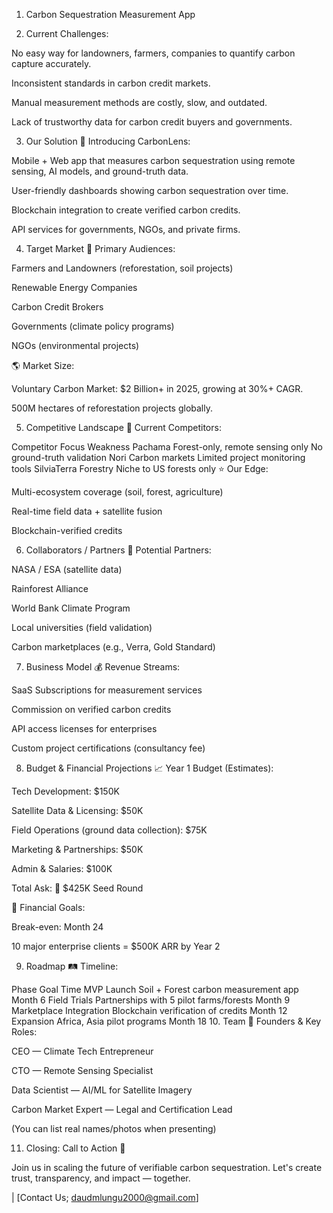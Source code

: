 1. Carbon Sequestration Measurement App


2. Current Challenges:

No easy way for landowners, farmers, companies to quantify carbon capture accurately.

Inconsistent standards in carbon credit markets.

Manual measurement methods are costly, slow, and outdated.

Lack of trustworthy data for carbon credit buyers and governments.


3. Our Solution
🚀 Introducing CarbonLens:

Mobile + Web app that measures carbon sequestration using remote sensing, AI models, and ground-truth data.

User-friendly dashboards showing carbon sequestration over time.

Blockchain integration to create verified carbon credits.

API services for governments, NGOs, and private firms.

4. Target Market
🎯 Primary Audiences:

Farmers and Landowners (reforestation, soil projects)

Renewable Energy Companies

Carbon Credit Brokers

Governments (climate policy programs)

NGOs (environmental projects)

🌎 Market Size:

Voluntary Carbon Market: $2 Billion+ in 2025, growing at 30%+ CAGR.

500M hectares of reforestation projects globally.

5. Competitive Landscape
🧩 Current Competitors:


Competitor	Focus	Weakness
Pachama	Forest-only, remote sensing only	No ground-truth validation
Nori	Carbon markets	Limited project monitoring tools
SilviaTerra	Forestry	Niche to US forests only
⭐ Our Edge:

Multi-ecosystem coverage (soil, forest, agriculture)

Real-time field data + satellite fusion

Blockchain-verified credits

6. Collaborators / Partners
🤝 Potential Partners:

NASA / ESA (satellite data)

Rainforest Alliance

World Bank Climate Program

Local universities (field validation)

Carbon marketplaces (e.g., Verra, Gold Standard)

7. Business Model
💰 Revenue Streams:

SaaS Subscriptions for measurement services

Commission on verified carbon credits

API access licenses for enterprises

Custom project certifications (consultancy fee)

8. Budget & Financial Projections
📈 Year 1 Budget (Estimates):

Tech Development: $150K

Satellite Data & Licensing: $50K

Field Operations (ground data collection): $75K

Marketing & Partnerships: $50K

Admin & Salaries: $100K

Total Ask: 🧾 $425K Seed Round

💸 Financial Goals:

Break-even: Month 24

10 major enterprise clients = $500K ARR by Year 2

9. Roadmap
🛤️ Timeline:


Phase	Goal	Time
MVP Launch	Soil + Forest carbon measurement app	Month 6
Field Trials	Partnerships with 5 pilot farms/forests	Month 9
Marketplace Integration	Blockchain verification of credits	Month 12
Expansion	Africa, Asia pilot programs	Month 18
10. Team
👥 Founders & Key Roles:

CEO — Climate Tech Entrepreneur

CTO — Remote Sensing Specialist

Data Scientist — AI/ML for Satellite Imagery

Carbon Market Expert — Legal and Certification Lead

(You can list real names/photos when presenting)

11. Closing: Call to Action
🚀

Join us in scaling the future of verifiable carbon sequestration.
Let's create trust, transparency, and impact — together.

| [Contact Us; daudmlungu2000@gmail.com]

